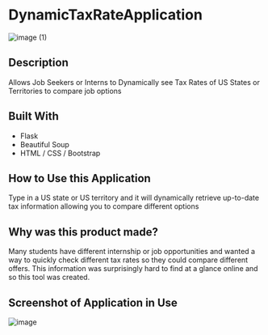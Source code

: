 # DynamicTaxRateApplication
![image (1)](https://github.com/SahilBamb/DynamicTaxRateApplication/assets/42818731/40d94444-77f1-49f5-8b69-57bf69d81fea)

## Description 
Allows Job Seekers or Interns to Dynamically see Tax Rates of US States or Territories to compare job options

## Built With
* Flask 
* Beautiful Soup
* HTML / CSS / Bootstrap

## How to Use this Application
Type in a US state or US territory and it will dynamically retrieve up-to-date tax information allowing you to compare different options

## Why was this product made? 

Many students have different internship or job opportunities and wanted a way to quickly check different tax rates so they could compare different offers. This information was surprisingly hard to find at a glance online and so this tool was created. 

## Screenshot of Application in Use

![image](https://github.com/SahilBamb/DynamicTaxRateApplication/assets/42818731/7f93ae04-c947-48a8-af2a-7107be447561)

